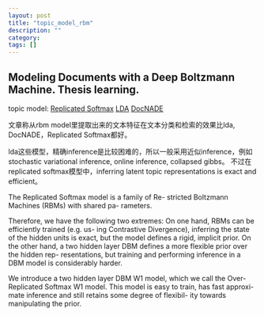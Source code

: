 ```yaml
---
layout: post
title: "topic_model_rbm"
description: ""
category:
tags: []
---
```


## Modeling Documents with a Deep Boltzmann Machine. Thesis learning.

topic model:
[Replicated Softmax](http://books.nips.cc/papers/files/nips22/NIPS2009_0817.pdf)
[LDA](http://en.wikipedia.org/wiki/Latent_Dirichlet_allocation)
[DocNADE](http://books.nips.cc/papers/files/nips25/NIPS2012_1253.pdf)

文章称从rbm model里提取出来的文本特征在文本分类和检索的效果比lda, DocNADE，Replicated Softmax都好。

lda这些模型，精确inference是比较困难的，所以一般采用近似inference，例如stochastic variational inference, online inference, collapsed gibbs。
不过在replicated softmax模型中，inferring latent topic representations is exact and efficient。

The Replicated Softmax model is a family of Re- stricted Boltzmann Machines (RBMs) with shared pa- rameters.

Therefore, we have the following two extremes: On one hand, RBMs can be efficiently trained (e.g. us- ing Contrastive Divergence), inferring the state of the hidden units is exact, but the model defines a rigid, implicit prior. On the other hand, a two hidden layer DBM defines a more flexible prior over the hidden rep- resentations, but training and performing inference in a DBM model is considerably harder.

We introduce a two hidden layer DBM W1 model, which we call the Over-Replicated Softmax W1 model. This model is easy to train, has fast approxi-
mate inference and still retains some degree of flexibil-
ity towards manipulating the prior.

